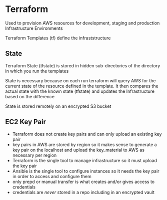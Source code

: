 # Terraform

Used to provision AWS resources for development, staging and production Infrastructure Environments

Terraform Templates (tf) define the infraststructure

## State

Terraform State (tfstate) is stored in hidden sub-directories of the directory in which you run the templates

State is necessary because on each run terraform will query AWS for the current state of the resource defined in the template.
It then compares the actual state with the known state (tfstate) and updates the Infrastructure based on the difference

State is stored remotely on an encrypted S3 bucket




## EC2 Key Pair
- Terraform does not create key pairs and can only upload an existing key pair
- key pairs in AWS are stored by region so it makes sense to generate a key pair on the localhost and upload the key_material to AWS as necessary per region
- Terraform is the single tool to manage infrastructure so it must upload the key pair
- Ansible is the single tool to configure instances so it needs the key pair in order to access and configure them
- only prepd or manual transfer is what creates and/or gives access to credentials
- credentials are *never* stored in a repo including in an encrypted vault
